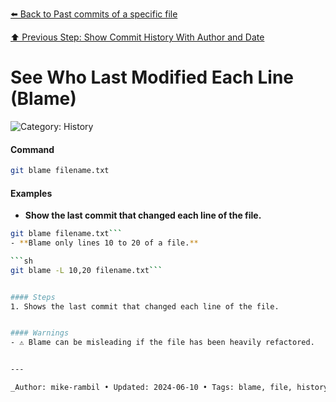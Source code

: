 [⬅️ Back to Past commits of a specific file](./past-commits-of-a-specific-file.md)

[⬆️ Previous Step: Show Commit History With Author and Date](./show-commit-history-with-author-and-date.md)

# See Who Last Modified Each Line (Blame)


![Category: History](https://img.shields.io/badge/Category-History-blue)

#### Command
```sh
git blame filename.txt
```

#### Examples
- **Show the last commit that changed each line of the file.** 

 ```sh
git blame filename.txt```
- **Blame only lines 10 to 20 of a file.** 

 ```sh
git blame -L 10,20 filename.txt```


#### Steps
1. Shows the last commit that changed each line of the file.


#### Warnings
- ⚠️ Blame can be misleading if the file has been heavily refactored.


---

_Author: mike-rambil • Updated: 2024-06-10 • Tags: blame, file, history_
